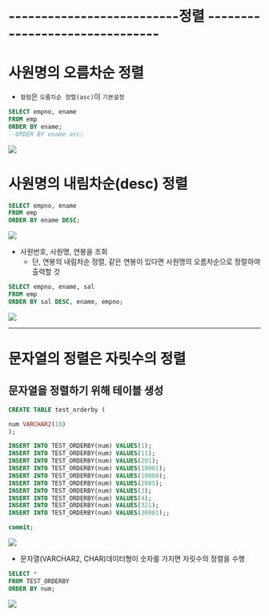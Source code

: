 # --------------------------정렬 -------------------------------

# 사원명의 오름차순 정렬
- `컬럼`은 `오름차순 정렬(asc)`이 `기본설정`

```sql
SELECT empno, ename
FROM emp
ORDER BY ename;
--ORDER BY ename asc;
```

<img src = "https://user-images.githubusercontent.com/69107255/102573446-d6548b80-4131-11eb-83b0-9e8da8fa7881.png">

# 사원명의 내림차순(desc) 정렬

```sql
SELECT empno, ename
FROM emp
ORDER BY ename DESC;
```

<img src = "https://user-images.githubusercontent.com/69107255/102573532-f8e6a480-4131-11eb-81ca-79f993c7b75f.png">

- 사원번호, 사원명, 연봉을 조회
    - 단, 연봉의 내림차순 정렬, 같은 연봉이 있다면 사원명의 오름차순으로 정렬하여 출력할 것

```sql
SELECT empno, ename, sal
FROM emp
ORDER BY sal DESC, ename, empno;
```

<img src = "https://user-images.githubusercontent.com/69107255/102573559-0b60de00-4132-11eb-93c7-2abd8aab52fa.png">

--- 

# 문자열의 정렬은 자릿수의 정렬

## 문자열을 정렬하기 위해 테이블 생성
```sql
CREATE TABLE test_orderby (

num VARCHAR2(10)
);

INSERT INTO TEST_ORDERBY(num) VALUES(1);
INSERT INTO TEST_ORDERBY(num) VALUES(11);
INSERT INTO TEST_ORDERBY(num) VALUES(201);
INSERT INTO TEST_ORDERBY(num) VALUES(10001);
INSERT INTO TEST_ORDERBY(num) VALUES(10009);
INSERT INTO TEST_ORDERBY(num) VALUES(2005);
INSERT INTO TEST_ORDERBY(num) VALUES(3);
INSERT INTO TEST_ORDERBY(num) VALUES(4);
INSERT INTO TEST_ORDERBY(num) VALUES(321);
INSERT INTO TEST_ORDERBY(num) VALUES(30001);;

commit;
```

<img src = "https://user-images.githubusercontent.com/69107255/102573614-2895ac80-4132-11eb-9eae-385e6206bfd4.png">

- 문자열(VARCHAR2, CHAR)데이터형이 숫자를 가지면 자릿수의 정렬을 수행
```sql
SELECT *
FROM TEST_ORDERBY
ORDER BY num;
```

<img src = "https://user-images.githubusercontent.com/69107255/102573640-38ad8c00-4132-11eb-88b0-141b037f62a8.png">